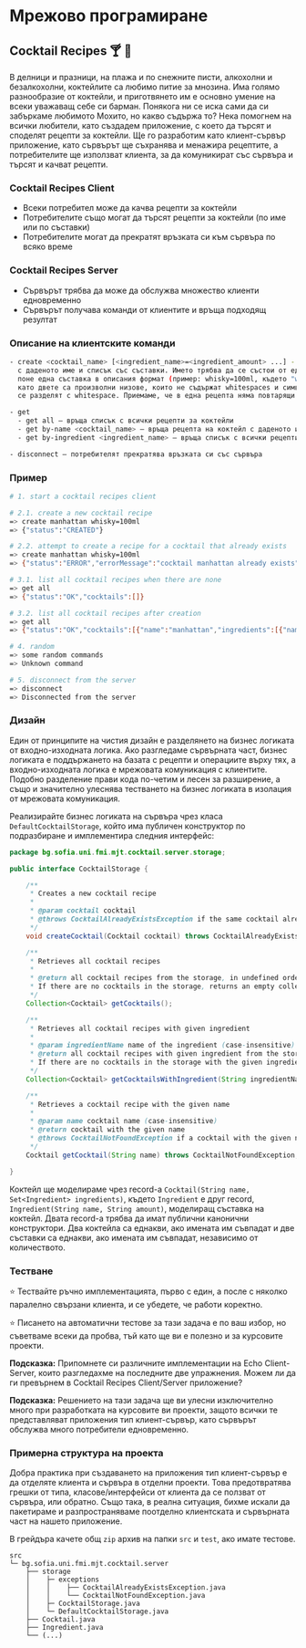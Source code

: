# Мрежово програмиране

## Cocktail Recipes :cocktail: :tropical_drink:

В делници и празници, на плажа и по снежните писти, алкохолни и безалкохолни, коктейлите са любимо питие за мнозина. Има голямо разнообразие от коктейли, и приготвянето им е основно умение на всеки уважаващ себе си барман. Понякога ни се иска сами да си забъркаме любимото Мохито, но какво съдържа то?
Нека помогнем на всички любители, като създадем приложение, с което да търсят и споделят рецепти за коктейли. Ще го разработим като клиент-сървър приложение, като сървърът ще съхранява и менажира рецептите, а потребителите ще използват клиента, за да комуникират със сървъра и търсят и качват рецепти.

### Cocktail Recipes Client

- Всеки потребител може да качва рецепти за коктейли
- Потребителите също могат да търсят рецепти за коктейли (по име или по съставки)
- Потребителите могат да прекратят връзката си към сървъра по всяко време

### Cocktail Recipes Server

- Сървърът трябва да може да обслужва множество клиенти едновременно
- Сървърът получава команди от клиентите и връща подходящ резултат

### Описание на клиентските команди

```bash
- create <cocktail_name> [<ingredient_name>=<ingredient_amount> ...] - изпраща заявка за създаване на нова рецепта за коктейл
  с даденото име и списък със съставки. Името трябва да се състои от една дума (без whitespaces). Всеки коктейл съдържа
  поне една съставка в описания формат (пример: whisky=100ml, където "whisky" e името на съставката, а "100ml" е количеството,
  като двете са произволни низове, които не съдържат whitespaces и символа '='). Съставките се изброяват на командния ред като
  се разделят с whitespace. Приемаме, че в една рецепта няма повтарящи се съставки с различни количества.

- get
  - get all – връща списък с всички рецепти за коктейли
  - get by-name <cocktail_name> – връща рецепта на коктейл с даденото име
  - get by-ingredient <ingredient_name> – връща списък с всички рецепти на коктейли, които съдържат дадената съставка

- disconnect – потребителят прекратява връзката си със сървъра
```

### Пример

```bash
# 1. start a cocktail recipes client

# 2.1. create a new cocktail recipe
=> create manhattan whisky=100ml
=> {"status":"CREATED"}

# 2.2. attempt to create a recipe for a cocktail that already exists
=> create manhattan whisky=100ml
=> {"status":"ERROR","errorMessage":"cocktail manhattan already exists"}

# 3.1. list all cocktail recipes when there are none
=> get all
=> {"status":"OK","cocktails":[]}

# 3.2. list all cocktail recipes after creation
=> get all
=> {"status":"OK","cocktails":[{"name":"manhattan","ingredients":[{"name":"whisky","amount":"100ml"}]}]}

# 4. random
=> some random commands
=> Unknown command

# 5. disconnect from the server
=> disconnect
=> Disconnected from the server
```

### Дизайн

Един от принципите на чистия дизайн е разделянето на бизнес логиката от входно-изходната логика. Ако разгледаме сървърната част, бизнес логиката е поддържането на базата с рецепти и операциите върху тях, а входно-изходната логика е мрежовата комуникация с клиентите. Подобно разделение прави кода по-четим и лесен за разширение, а също и значително улеснява тестването на бизнес логиката в изолация от мрежовата комуникация.

Реализирайте бизнес логиката на сървъра чрез класа `DefaultCocktailStorage`, който има публичен конструктор по подразбиране и имплементира следния интерфейс:

```java
package bg.sofia.uni.fmi.mjt.cocktail.server.storage;

public interface CocktailStorage {

    /**
     * Creates a new cocktail recipe
     *
     * @param cocktail cocktail
     * @throws CocktailAlreadyExistsException if the same cocktail already exists
     */
    void createCocktail(Cocktail cocktail) throws CocktailAlreadyExistsException;

    /**
     * Retrieves all cocktail recipes
     *
     * @return all cocktail recipes from the storage, in undefined order.
     * If there are no cocktails in the storage, returns an empty collection.
     */
    Collection<Cocktail> getCocktails();

    /**
     * Retrieves all cocktail recipes with given ingredient
     *
     * @param ingredientName name of the ingredient (case-insensitive)
     * @return all cocktail recipes with given ingredient from the storage, in undefined order.
     * If there are no cocktails in the storage with the given ingredient, returns an empty collection.
     */
    Collection<Cocktail> getCocktailsWithIngredient(String ingredientName);

    /**
     * Retrieves a cocktail recipe with the given name
     *
     * @param name cocktail name (case-insensitive)
     * @return cocktail with the given name
     * @throws CocktailNotFoundException if a cocktail with the given name does not exist in the storage
     */
    Cocktail getCocktail(String name) throws CocktailNotFoundException;

}
```

Коктейл ще моделираме чрез record-а `Cocktail(String name, Set<Ingredient> ingredients)`, където `Ingredient` е друг record, `Ingredient(String name, String amount)`, моделиращ съставка на коктейл. Двата record-a трябва да имат публични канонични конструктори. Два коктейла са еднакви, ако имената им съвпадат и двe съставки са еднакви, ако имената им съвпадат, независимо от количеството.

### Тестване

:star: Тествайте ръчно имплементацията, първо с един, а после с няколко паралелно свързани клиента, и се убедете, че работи коректно.

:star: Писането на автоматични тестове за тази задача е по ваш избор, но съветваме всеки да пробва, тъй като ще ви е полезно и за курсовите проекти.

**Подсказка:** Припомнете си различните имплементации на Echo Client-Server, които разгледахме на последните две упражнения. Можем ли да ги превърнем в Cocktail Recipes Client/Server приложение?

**Подсказка:** Решението на тази задача ще ви улесни изключително много при разработката на курсовите ви проекти, защото всички те представляват приложения тип клиент-сървър, като сървърът обслужва много потребители едновременно.

### Примерна структура на проекта

Добра практика при създаването на приложения тип клиент-сървър е да отделяте клиента и сървъра в отделни проекти. Това предотвратява грешки от типа, класове/интерфейси от клиента да се ползват от сървъра, или обратно. Също така, в реална ситуация, бихме искали да пакетираме и разпространяваме поотделно клиентската и сървърната част на нашето приложение.

В грейдъра качете общ `zip` архив на папки `src` и `test`, ако имате тестове.

```
src
└─ bg.sofia.uni.fmi.mjt.cocktail.server
    ├── storage
    │    ├─ exceptions
    │    │    ├── CocktailAlreadyExistsException.java
    │    │    └── CocktailNotFoundException.java
    │    ├─ CocktailStorage.java
    │    └─ DefaultCocktailStorage.java
    ├── Cocktail.java
    ├── Ingredient.java
    └── (...)
```
